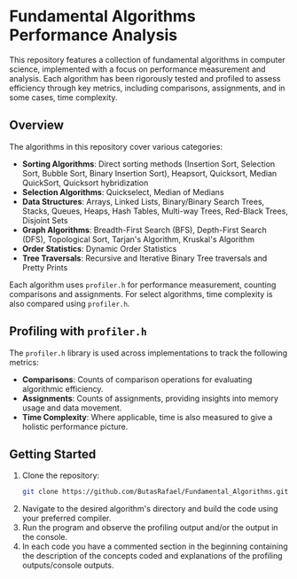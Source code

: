 # Fundamental Algorithms Performance Analysis

This repository features a collection of fundamental algorithms in computer science, implemented with a focus on performance measurement and analysis. Each algorithm has been rigorously tested and profiled to assess efficiency through key metrics, including comparisons, assignments, and in some cases, time complexity.

## Overview

The algorithms in this repository cover various categories:

- **Sorting Algorithms**: Direct sorting methods (Insertion Sort, Selection Sort, Bubble Sort, Binary Insertion Sort), Heapsort, Quicksort, Median QuickSort, Quicksort hybridization
- **Selection Algorithms**: Quickselect, Median of Medians
- **Data Structures**: Arrays, Linked Lists, Binary/Binary Search Trees, Stacks, Queues, Heaps, Hash Tables, Multi-way Trees, Red-Black Trees, Disjoint Sets
- **Graph Algorithms**: Breadth-First Search (BFS), Depth-First Search (DFS), Topological Sort, Tarjan's Algorithm, Kruskal's Algorithm
- **Order Statistics**: Dynamic Order Statistics
- **Tree Traversals**: Recursive and Iterative Binary Tree traversals and Pretty Prints

Each algorithm uses `profiler.h` for performance measurement, counting comparisons and assignments. For select algorithms, time complexity is also compared using `profiler.h`.


## Profiling with `profiler.h`

The `profiler.h` library is used across implementations to track the following metrics:

- **Comparisons**: Counts of comparison operations for evaluating algorithmic efficiency.
- **Assignments**: Counts of assignments, providing insights into memory usage and data movement.
- **Time Complexity**: Where applicable, time is also measured to give a holistic performance picture.

## Getting Started

1. Clone the repository:
   ```bash
   git clone https://github.com/ButasRafael/Fundamental_Algorithms.git
2. Navigate to the desired algorithm's directory and build the code using your preferred compiler.
3. Run the program and observe the profiling output and/or the output in the console.
4. In each code you have a commented section in the beginning containing the description of the concepts coded and explanations of the profiling outputs/console outputs.
